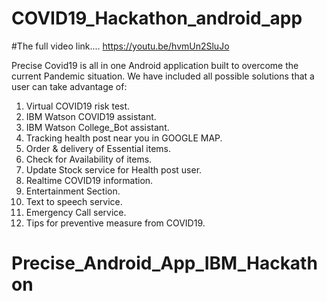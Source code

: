 # COVID19_Hackathon_android_app


#The full video link....
https://youtu.be/hvmUn2SluJo

Precise Covid19 is all in one Android application built to overcome the current Pandemic situation.
We have included all possible solutions that a user can take advantage of:

1. Virtual COVID19 risk test.
2. IBM Watson COVID19 assistant.
3. IBM Watson College_Bot assistant.
4. Tracking health post near you in GOOGLE MAP.
5. Order & delivery of Essential items.
6. Check for Availability of items.
7. Update Stock service for Health post user.
8. Realtime COVID19 information.
9. Entertainment Section.
10. Text to speech service.
11. Emergency Call service.
12. Tips for preventive measure from COVID19.

# Precise_Android_App_IBM_Hackathon
